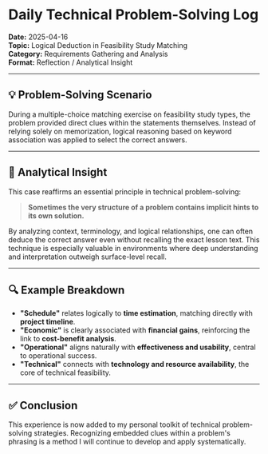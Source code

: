 # Daily Technical Problem-Solving Log  
**Date:** 2025-04-16  
**Topic:** Logical Deduction in Feasibility Study Matching  
**Category:** Requirements Gathering and Analysis  
**Format:** Reflection / Analytical Insight  

---

## 💡 Problem-Solving Scenario

During a multiple-choice matching exercise on feasibility study types, the problem provided direct clues within the statements themselves. Instead of relying solely on memorization, logical reasoning based on keyword association was applied to select the correct answers.

---

## 🧠 Analytical Insight

This case reaffirms an essential principle in technical problem-solving:

> **Sometimes the very structure of a problem contains implicit hints to its own solution.**

By analyzing context, terminology, and logical relationships, one can often deduce the correct answer even without recalling the exact lesson text. This technique is especially valuable in environments where deep understanding and interpretation outweigh surface-level recall.

---

## 🔍 Example Breakdown

- **"Schedule"** relates logically to **time estimation**, matching directly with **project timeline**.
- **"Economic"** is clearly associated with **financial gains**, reinforcing the link to **cost-benefit analysis**.
- **"Operational"** aligns naturally with **effectiveness and usability**, central to operational success.
- **"Technical"** connects with **technology and resource availability**, the core of technical feasibility.

---

## ✅ Conclusion

This experience is now added to my personal toolkit of technical problem-solving strategies. Recognizing embedded clues within a problem's phrasing is a method I will continue to develop and apply systematically.

